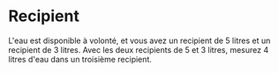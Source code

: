 # Recipient

L'eau est disponible à volonté, et vous avez un recipient de 5 litres et un recipient de 3 litres. Avec les deux recipients de 5 et 3 litres, mesurez 4 litres d'eau dans un troisième recipient.
